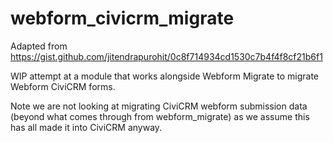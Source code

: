 # webform_civicrm_migrate

Adapted from https://gist.github.com/jitendrapurohit/0c8f714934cd1530c7b4f4f8cf21b6f1

WIP attempt at a module that works alongside Webform Migrate to migrate Webform CiviCRM forms. 

Note we are not looking at migrating CiviCRM webform submission data (beyond what comes through from webform_migrate) as we assume this has all made it into CiviCRM anyway.
